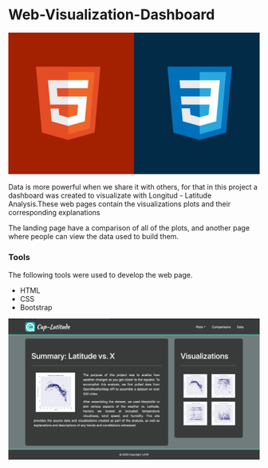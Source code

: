 # Web-Visualization-Dashboard

[![](img/htmlcss.jpg)]()  

Data is more powerful when we share it with others, for that in this project a dashboard was created to visualizate with Longitud - Latitude Analysis.These web pages contain the visualizations plots and their corresponding explanations

The landing page have a comparison of all of the plots, and another page where people can view the data used to build them.

### Tools

The following tools were used to develop the web page.

+ HTML
+ CSS
+ Bootstrap

[![](img/1.png)]()  


